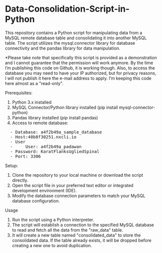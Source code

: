 # Data-Consolidation-Script-in-Python
 This repository contains a Python script for manipulating data from a MySQL remote database table and consolidating it into another MySQL table. The script utilizes the mysql.connector library for database connectivity and the pandas library for data manipulation.  
 
 *Please take note that specifically this script is provided as a demonstration and I cannot guarantee that the permission will work anymore. By the time I’m publishing this code on Github, it is working though. Also, to access the database you may need to have your IP authorized, but for privacy reasons, I will not publish it here the e-mail address to apply. I’m keeping this code here almost as a "read-only".  

 Prerequisites:  
 1.	Python 3.x installed
 2.	MySQL Connector/Python library installed (pip install mysql-connector-python)
 3.	Pandas library installed (pip install pandas)
 4.	Access to remote database:  
<pre>
  -	Database: a4f2b49a_sample_database  
  -	Host:40b8f30251.nxcli.io  
  - User
  -     User: a4f2b49a_padawan  
  -	Password: KaratFlanksUgliedSpinal  
  -	Port: 3306  
</pre>
 
Setup:  
1.	Clone the repository to your local machine or download the script directly.  
2.	Open the script file in your preferred text editor or integrated development environment (IDE).  
3.	Modify the database connection parameters to match your MySQL database configuration.  

Usage
1.	Run the script using a Python interpreter.
2.	The script will establish a connection to the specified MySQL database to read and fetch all the data from the "raw_data" table.
3.	It will create a new table named "consolidated_data" to store the consolidated data. If the table already exists, it will be dropped before creating a new one to avoid duplication.
